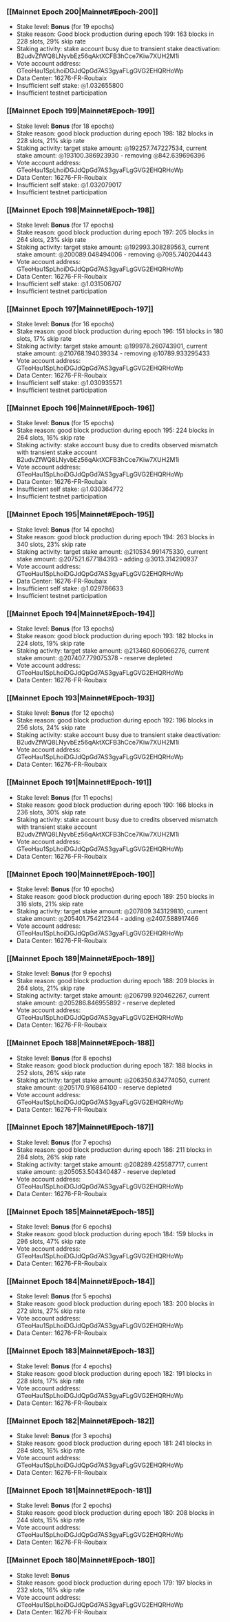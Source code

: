### [[Mainnet Epoch 200|Mainnet#Epoch-200]]
* Stake level: **Bonus** (for 19 epochs)
* Stake reason: Good block production during epoch 199: 163 blocks in 228 slots, 29% skip rate
* Staking activity: stake account busy due to transient stake deactivation: B2udvZfWQ8LNyvbEz56qAktXCFB3hCce7Kiw7XUH2M1i
* Vote account address: GTeoHau1SpLhoiDGJdQpGd7AS3gyaFLgGVG2EHQRHoWp
* Data Center: 16276-FR-Roubaix
* Insufficient self stake: ◎1.032655800
* Insufficient testnet participation
### [[Mainnet Epoch 199|Mainnet#Epoch-199]]
* Stake level: **Bonus** (for 18 epochs)
* Stake reason: good block production during epoch 198: 182 blocks in 228 slots, 21% skip rate
* Staking activity: target stake amount: ◎192257.747227534, current stake amount: ◎193100.386923930 - removing ◎842.639696396
* Vote account address: GTeoHau1SpLhoiDGJdQpGd7AS3gyaFLgGVG2EHQRHoWp
* Data Center: 16276-FR-Roubaix
* Insufficient self stake: ◎1.032079017
* Insufficient testnet participation
### [[Mainnet Epoch 198|Mainnet#Epoch-198]]
* Stake level: **Bonus** (for 17 epochs)
* Stake reason: good block production during epoch 197: 205 blocks in 264 slots, 23% skip rate
* Staking activity: target stake amount: ◎192993.308289563, current stake amount: ◎200089.048494006 - removing ◎7095.740204443
* Vote account address: GTeoHau1SpLhoiDGJdQpGd7AS3gyaFLgGVG2EHQRHoWp
* Data Center: 16276-FR-Roubaix
* Insufficient self stake: ◎1.031506707
* Insufficient testnet participation
### [[Mainnet Epoch 197|Mainnet#Epoch-197]]
* Stake level: **Bonus** (for 16 epochs)
* Stake reason: good block production during epoch 196: 151 blocks in 180 slots, 17% skip rate
* Staking activity: target stake amount: ◎199978.260743901, current stake amount: ◎210768.194039334 - removing ◎10789.933295433
* Vote account address: GTeoHau1SpLhoiDGJdQpGd7AS3gyaFLgGVG2EHQRHoWp
* Data Center: 16276-FR-Roubaix
* Insufficient self stake: ◎1.030935571
* Insufficient testnet participation
### [[Mainnet Epoch 196|Mainnet#Epoch-196]]
* Stake level: **Bonus** (for 15 epochs)
* Stake reason: good block production during epoch 195: 224 blocks in 264 slots, 16% skip rate
* Staking activity: stake account busy due to credits observed mismatch with transient stake account B2udvZfWQ8LNyvbEz56qAktXCFB3hCce7Kiw7XUH2M1i
* Vote account address: GTeoHau1SpLhoiDGJdQpGd7AS3gyaFLgGVG2EHQRHoWp
* Data Center: 16276-FR-Roubaix
* Insufficient self stake: ◎1.030364772
* Insufficient testnet participation
### [[Mainnet Epoch 195|Mainnet#Epoch-195]]
* Stake level: **Bonus** (for 14 epochs)
* Stake reason: good block production during epoch 194: 263 blocks in 340 slots, 23% skip rate
* Staking activity: target stake amount: ◎210534.991475330, current stake amount: ◎207521.677184393 - adding ◎3013.314290937
* Vote account address: GTeoHau1SpLhoiDGJdQpGd7AS3gyaFLgGVG2EHQRHoWp
* Data Center: 16276-FR-Roubaix
* Insufficient self stake: ◎1.029786633
* Insufficient testnet participation
### [[Mainnet Epoch 194|Mainnet#Epoch-194]]
* Stake level: **Bonus** (for 13 epochs)
* Stake reason: good block production during epoch 193: 182 blocks in 224 slots, 19% skip rate
* Staking activity: target stake amount: ◎213460.606066276, current stake amount: ◎207407.779075378 - reserve depleted
* Vote account address: GTeoHau1SpLhoiDGJdQpGd7AS3gyaFLgGVG2EHQRHoWp
* Data Center: 16276-FR-Roubaix
### [[Mainnet Epoch 193|Mainnet#Epoch-193]]
* Stake level: **Bonus** (for 12 epochs)
* Stake reason: good block production during epoch 192: 196 blocks in 256 slots, 24% skip rate
* Staking activity: stake account busy due to transient stake deactivation: B2udvZfWQ8LNyvbEz56qAktXCFB3hCce7Kiw7XUH2M1i
* Vote account address: GTeoHau1SpLhoiDGJdQpGd7AS3gyaFLgGVG2EHQRHoWp
* Data Center: 16276-FR-Roubaix
### [[Mainnet Epoch 191|Mainnet#Epoch-191]]
* Stake level: **Bonus** (for 11 epochs)
* Stake reason: good block production during epoch 190: 166 blocks in 236 slots, 30% skip rate
* Staking activity: stake account busy due to credits observed mismatch with transient stake account B2udvZfWQ8LNyvbEz56qAktXCFB3hCce7Kiw7XUH2M1i
* Vote account address: GTeoHau1SpLhoiDGJdQpGd7AS3gyaFLgGVG2EHQRHoWp
* Data Center: 16276-FR-Roubaix
### [[Mainnet Epoch 190|Mainnet#Epoch-190]]
* Stake level: **Bonus** (for 10 epochs)
* Stake reason: good block production during epoch 189: 250 blocks in 316 slots, 21% skip rate
* Staking activity: target stake amount: ◎207809.343129810, current stake amount: ◎205401.754212344 - adding ◎2407.588917466
* Vote account address: GTeoHau1SpLhoiDGJdQpGd7AS3gyaFLgGVG2EHQRHoWp
* Data Center: 16276-FR-Roubaix
### [[Mainnet Epoch 189|Mainnet#Epoch-189]]
* Stake level: **Bonus** (for 9 epochs)
* Stake reason: good block production during epoch 188: 209 blocks in 264 slots, 21% skip rate
* Staking activity: target stake amount: ◎206799.920462267, current stake amount: ◎205286.846955892 - reserve depleted
* Vote account address: GTeoHau1SpLhoiDGJdQpGd7AS3gyaFLgGVG2EHQRHoWp
* Data Center: 16276-FR-Roubaix
### [[Mainnet Epoch 188|Mainnet#Epoch-188]]
* Stake level: **Bonus** (for 8 epochs)
* Stake reason: good block production during epoch 187: 188 blocks in 252 slots, 26% skip rate
* Staking activity: target stake amount: ◎206350.634774050, current stake amount: ◎205170.916864100 - reserve depleted
* Vote account address: GTeoHau1SpLhoiDGJdQpGd7AS3gyaFLgGVG2EHQRHoWp
* Data Center: 16276-FR-Roubaix
### [[Mainnet Epoch 187|Mainnet#Epoch-187]]
* Stake level: **Bonus** (for 7 epochs)
* Stake reason: good block production during epoch 186: 211 blocks in 284 slots, 26% skip rate
* Staking activity: target stake amount: ◎208289.425587717, current stake amount: ◎205053.504340487 - reserve depleted
* Vote account address: GTeoHau1SpLhoiDGJdQpGd7AS3gyaFLgGVG2EHQRHoWp
* Data Center: 16276-FR-Roubaix
### [[Mainnet Epoch 185|Mainnet#Epoch-185]]
* Stake level: **Bonus** (for 6 epochs)
* Stake reason: good block production during epoch 184: 159 blocks in 296 slots, 47% skip rate
* Vote account address: GTeoHau1SpLhoiDGJdQpGd7AS3gyaFLgGVG2EHQRHoWp
* Data Center: 16276-FR-Roubaix
### [[Mainnet Epoch 184|Mainnet#Epoch-184]]
* Stake level: **Bonus** (for 5 epochs)
* Stake reason: good block production during epoch 183: 200 blocks in 272 slots, 27% skip rate
* Vote account address: GTeoHau1SpLhoiDGJdQpGd7AS3gyaFLgGVG2EHQRHoWp
* Data Center: 16276-FR-Roubaix
### [[Mainnet Epoch 183|Mainnet#Epoch-183]]
* Stake level: **Bonus** (for 4 epochs)
* Stake reason: good block production during epoch 182: 191 blocks in 228 slots, 17% skip rate
* Vote account address: GTeoHau1SpLhoiDGJdQpGd7AS3gyaFLgGVG2EHQRHoWp
* Data Center: 16276-FR-Roubaix
### [[Mainnet Epoch 182|Mainnet#Epoch-182]]
* Stake level: **Bonus** (for 3 epochs)
* Stake reason: good block production during epoch 181: 241 blocks in 284 slots, 16% skip rate
* Vote account address: GTeoHau1SpLhoiDGJdQpGd7AS3gyaFLgGVG2EHQRHoWp
* Data Center: 16276-FR-Roubaix
### [[Mainnet Epoch 181|Mainnet#Epoch-181]]
* Stake level: **Bonus** (for 2 epochs)
* Stake reason: good block production during epoch 180: 208 blocks in 244 slots, 15% skip rate
* Vote account address: GTeoHau1SpLhoiDGJdQpGd7AS3gyaFLgGVG2EHQRHoWp
* Data Center: 16276-FR-Roubaix
### [[Mainnet Epoch 180|Mainnet#Epoch-180]]
* Stake level: **Bonus**
* Stake reason: good block production during epoch 179: 197 blocks in 232 slots, 16% skip rate
* Vote account address: GTeoHau1SpLhoiDGJdQpGd7AS3gyaFLgGVG2EHQRHoWp
* Data Center: 16276-FR-Roubaix